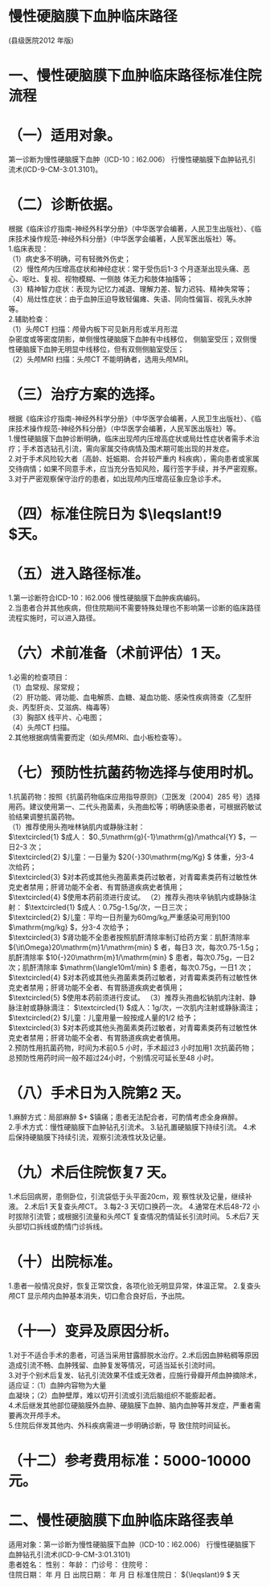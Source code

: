 # 慢性硬脑膜下血肿临床路径  
(县级医院2012 年版)  
# 一、慢性硬脑膜下血肿临床路径标准住院流程  
# （一）适用对象。  
第一诊断为慢性硬脑膜下血肿（ICD-10：I62.006） 行慢性硬脑膜下血肿钻孔引流术(ICD-9-CM-3:01.3101)。  
# （二）诊断依据。  
根据《临床诊疗指南-神经外科学分册》（中华医学会编著，人民卫生出版社）、《临床技术操作规范-神经外科分册》（中华医学会编著，人民军医出版社）等。  
1.临床表现：  
（1）病史多不明确，可有轻微外伤史；  
（2）慢性颅内压增高症状和神经症状：常于受伤后1-3 个月逐渐出现头痛、恶心、呕吐、复视、视物模糊、一侧肢 体无力和肢体抽搐等；  
（3）精神智力症状：表现为记忆力减退、理解力差、智力迟钝、精神失常等；  
（4）局灶性症状：由于血肿压迫导致轻偏瘫、失语、同向性偏盲、视乳头水肿等。  
2.辅助检查：  
（1）头颅CT 扫描：颅骨内板下可见新月形或半月形混  
杂密度或等密度阴影，单侧慢性硬脑膜下血肿有中线移位， 侧脑室受压；双侧慢性硬脑膜下血肿无明显中线移位，但有双侧侧脑室受压；  
（2）头颅MRI 扫描：头颅CT 不能明确者，选用头颅MRI。  
# （三）治疗方案的选择。  
根据《临床诊疗指南-神经外科学分册》（中华医学会编著，人民卫生出版社）、《临床技术操作规范-神经外科分册》（中华医学会编著，人民军医出版社）等。  
1.慢性硬脑膜下血肿诊断明确，临床出现颅内压增高症状或局灶性症状者需手术治疗；手术首选钻孔引流，需向家属交待病情及围术期可能出现的并发症。  
2.对于手术风险较大者（高龄、妊娠期、合并较严重内 科疾病），需向患者或家属交待病情；如果不同意手术，应当充分告知风险，履行签字手续，并予严密观察。  
3.对于严密观察保守治疗的患者，如出现颅内压增高征象应急诊手术。  
# （四）标准住院日为 $\leqslant\!9 $天。  
# （五）进入路径标准。  
1.第一诊断符合ICD-10：I62.006 慢性硬脑膜下血肿疾病编码。  
2.当患者合并其他疾病，但住院期间不需要特殊处理也不影响第一诊断的临床路径流程实施时，可以进入路径。  
# （六）术前准备（术前评估）1 天。  
1.必需的检查项目：  
（1）血常规、尿常规；  
（2）肝功能、肾功能、血电解质、血糖、凝血功能、感染性疾病筛查（乙型肝炎、丙型肝炎、艾滋病、梅毒等）  
（3）胸部X 线平片、心电图；  
（4）头颅CT 扫描。  
2.其他根据病情需要而定（如头颅MRI、血小板检查等）。  
# （七）预防性抗菌药物选择与使用时机。  
1.抗菌药物：按照《抗菌药物临床应用指导原则》（卫医发〔2004〕285 号）选择用药。建议使用第一、二代头孢菌素，头孢曲松等；明确感染患者，可根据药敏试验结果调整抗菌药物。  
（1）推荐使用头孢唑林钠肌内或静脉注射：  
$\textcircled{1} $成人： $0.\,5\mathrm{g}{-1}\mathrm{g}/\mathcal{Y} $，一日2-3 次；  
$\textcircled{2} $儿童：一日量为 $20{-}30\mathrm{mg/Kg} $ 体重，分3-4 次给药；  
$\textcircled{3} $对本药或其他头孢菌素类药过敏者，对青霉素类药有过敏性休克史者禁用；肝肾功能不全者、有胃肠道疾病史者慎用；  
$\textcircled{4} $使用本药前须进行皮试。 （2）推荐头孢呋辛钠肌内或静脉注射： $\textcircled{1} $成人：0.75g-1.5g/次，一日三次；  
$\textcircled{2} $儿童：平均一日剂量为60mg/kg,严重感染可用到100 $\mathrm{mg/kg} $，分3-4 次给予；  
$\textcircled{3} $肾功能不全患者按照肌酐清除率制订给药方案：肌酐清除率 ${\it\Omega}20\mathrm{m}1/\mathrm{min} $ 者，每日3 次，每次0.75-1.5g；肌酐清除率 $10{-}20\mathrm{m}1/\mathrm{min} $ 患者，每次0.75g，一日2 次；肌酐清除率 $\mathrm{\langle10m1/min} $ 患者，每次0.75g，一日1 次；  
$\textcircled{4} $对本药或其他头孢菌素类药过敏者，对青霉素类药有过敏性休克史者禁用；肝肾功能不全者、有胃肠道疾病史者慎用；  
$\textcircled{5} $使用本药前须进行皮试。 （3）推荐头孢曲松钠肌内注射、静脉注射或静脉滴注： $\textcircled{1} $成人：1g/次，一次肌内注射或静脉滴注； $\textcircled{2} $儿童：儿童用量一般按成人量的1/2 给予；  
$\textcircled{3} $对本药或其他头孢菌素类药过敏者，对青霉素类药有过敏性休克史者禁用；肝肾功能不全者、有胃肠道疾病史者慎用。  
2.预防性用抗菌药物，时间为术前0.5 小时，手术超过3 小时加用1 次抗菌药物；总预防性用药时间一般不超过24小时，个别情况可延长至48 小时。  
# （八）手术日为入院第2 天。  
1.麻醉方式：局部麻醉 $+ $镇痛；患者无法配合者，可酌情考虑全身麻醉。  
2.手术方式：慢性硬脑膜下血肿钻孔引流术。 3.钻孔置硬脑膜下持续引流。 4.术后保持硬脑膜下持续引流，观察引流液性状及记量。  
# （九）术后住院恢复7 天。  
1.术后回病房，患侧卧位，引流袋低于头平面20cm，观 察性状及记量，继续补液。 2.术后1 天复查头颅CT。 3.每2-3 天切口换药一次。 4.通常在术后48-72 小时拔除引流管；或根据引流量和头颅CT 复查情况酌情延长引流时间。 5.术后7 天头部切口拆线或酌情门诊拆线。  
# （十）出院标准。  
1.患者一般情况良好，恢复正常饮食，各项化验无明显异常，体温正常。 2.复查头颅CT 显示颅内血肿基本消失，切口愈合良好后，予出院。  
# （十一）变异及原因分析。  
1.对于不适合手术的患者，可适当采用甘露醇脱水治疗。2.术后因血肿粘稠等原因造成引流不畅、血肿残留、血肿复发等情况，可适当延长引流时间。  
3.对于个别术后复发、钻孔引流效果不佳或无效者，应施行骨瓣开颅血肿摘除术，适应证：（1）血肿内容物为大量  
血凝块；（2）血肿壁厚，难以切开引流或引流后脑组织不能膨起者。  
4.术后继发其他部位硬脑膜外血肿、硬脑膜下血肿、脑内血肿等并发症，严重者需要再次开颅手术。  
5.住院后伴发其他内、外科疾病需进一步明确诊断，导 致住院时间延长。  
# （十二）参考费用标准：5000-10000 元。  
# 二、慢性硬脑膜下血肿临床路径表单  
适用对象：第一诊断为慢性硬脑膜下血肿（ICD-10：I62.006） 行慢性硬脑膜下血肿钻孔引流术(ICD-9-CM-3:01.3101)  
患者姓名：           性别：    年龄：    门诊号：       住院号：  
住院日期：   年  月  日    出院日期：   年  月   日     标准住院日： ${\leqslant}9 $ 天  

